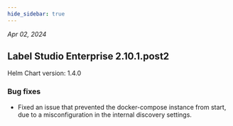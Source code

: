 ```yaml
---
hide_sidebar: true
---
```


*Apr 02, 2024*

## Label Studio Enterprise 2.10.1.post2
Helm Chart version: 1.4.0

### Bug fixes

- Fixed an issue that prevented the docker-compose instance from start, due to a misconfiguration in the internal discovery settings.

